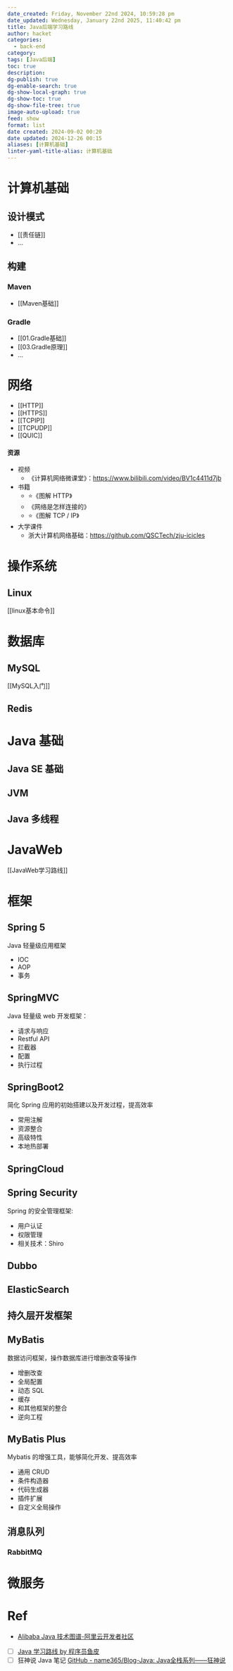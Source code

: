 ```yaml
---
date_created: Friday, November 22nd 2024, 10:59:28 pm
date_updated: Wednesday, January 22nd 2025, 11:40:42 pm
title: Java后端学习路线
author: hacket
categories:
  - back-end
category: 
tags: [Java后端]
toc: true
description: 
dg-publish: true
dg-enable-search: true
dg-show-local-graph: true
dg-show-toc: true
dg-show-file-tree: true
image-auto-upload: true
feed: show
format: list
date created: 2024-09-02 00:20
date updated: 2024-12-26 00:15
aliases: [计算机基础]
linter-yaml-title-alias: 计算机基础
---
```


# 计算机基础

## 设计模式

- [[责任链]]
- …

## 构建

### Maven

- [[Maven基础]]

### Gradle

- [[01.Gradle基础]]
- [[03.Gradle原理]]
- …

# 网络

- [[HTTP]]
- [[HTTPS]]
- [[TCPIP]]
- [[TCPUDP]]
- [[QUIC]]

#### 资源

- 视频
  - 《计算机网络微课堂》：<https://www.bilibili.com/video/BV1c4411d7jb>
- 书籍
  - ⭐《图解 HTTP》
  - 《网络是怎样连接的》
  - ⭐《图解 TCP / IP》
- 大学课件
  - 浙大计算机网络基础：<https://github.com/QSCTech/zju-icicles>

# 操作系统

## Linux

[[linux基本命令]]

# 数据库

## MySQL

[[MySQL入门]]

## Redis

# Java 基础

## Java SE 基础

## JVM

## Java 多线程

# JavaWeb

[[JavaWeb学习路线]]

# 框架

## Spring 5

Java 轻量级应用框架

- IOC
- AOP
- 事务

## SpringMVC

Java 轻量级 web 开发框架：

- 请求与响应
- Restful API
- 拦截器
- 配置
- 执行过程

## SpringBoot2

简化 Spring 应用的初始搭建以及开发过程，提高效率

- 常用注解
- 资源整合
- 高级特性
- 本地热部署

## SpringCloud

## Spring Security

Spring 的安全管理框架:

- 用户认证
- 权限管理
- 相关技术：Shiro

## Dubbo

## ElasticSearch

## 持久层开发框架

## MyBatis

数据访问框架，操作数据库进行增删改查等操作

- 增删改查
- 全局配置
- 动态 SQL
- 缓存
- 和其他框架的整合
- 逆向工程

## MyBatis Plus

Mybatis 的增强工具，能够简化开发、提高效率

- 通用 CRUD
- 条件构造器
- 代码生成器
- 插件扩展
- 自定义全局操作

## 消息队列

### RabbitMQ

# 微服务

# Ref

- [Alibaba Java 技术图谱-阿里云开发者社区](https://developer.aliyun.com/graph/java)
- [ ] [Java 学习路线 by 程序员鱼皮](https://github.com/liyupi/codefather/blob/main/%E5%AD%A6%E4%B9%A0%E8%B7%AF%E7%BA%BF/Java%E5%AD%A6%E4%B9%A0%E8%B7%AF%E7%BA%BF%20by%20%E7%A8%8B%E5%BA%8F%E5%91%98%E9%B1%BC%E7%9A%AE.md)
- [ ] 狂神说 Java 笔记 [GitHub - name365/Blog-Java: Java全栈系列——狂神说](https://github.com/name365/Blog-Java)
